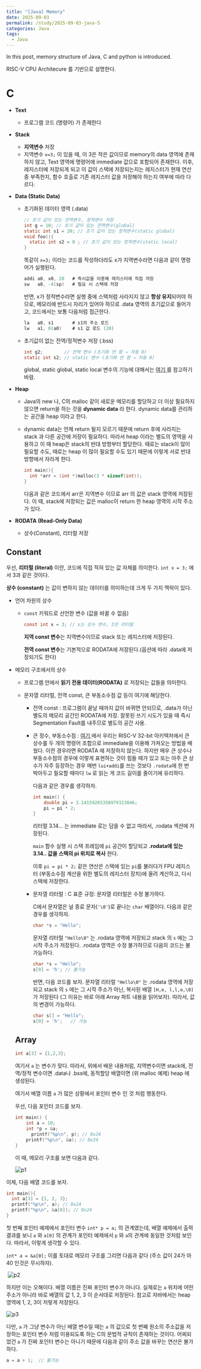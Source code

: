 ```yaml
---
title: "[Java] Memory"
date: 2025-09-03
permalink: /study/2025-09-03-java-5
categories: Java
tags: 
  - Java
---
```


In this post, memory structure of Java, C and python is introduced.



RISC-V CPU Architecure 를 기반으로 설명한다. 

# C

- **Text** 

  - 프로그램 코드 (명령어) 가 존재한다

- **Stack** 

  - **지역변수** 저장
  - 지역변수 `x=3;` 이 있을 때, 이 3은 작은 값이므로 memory의 data 영역에 존재하지 않고, Text 영역에 명령어에 immediate 값으로 포함되어 존재한다. 이후, 레지스터에 저장되게 되고 이 값이 스택에 저장되는지는 레지스터가 현재 연산 중 부족한지, 함수 호출로 기존 레지스터 값을 저장해야 하는지 여부에 따라 다르다.

- **Data (Static Data)**

  - 초기화된 데이터 영역 (.data)

    ```c
    // 초기 값이 있는 전역변수, 정적변수 저장
    int g = 10; // 초기 값이 있는 전역변수(global)
    static int s1 = 20; // 초기 값이 있는 정적변수(static global)
    void foo(){
      static int s2 = 0 ; // 초기 값이 있는 정적변수(static local)
    }
    ```

    똑같이 `x=3;` 이라는 코드를 작성하더라도 x가 지역변수라면 다음과 같이 명령어가 실행된다.

    ```go
    addi a0, x0, 20   # 즉시값을 이용해 레지스터에 직접 저장
    sw   a0, -4(sp)   # 필요 시 스택에 저장
    ```

    반면, x가 정적변수라면 실행 중에 스택처럼 사라지지 않고 **항상 유지**되어야 하므로, 메모리에 반드시 자리가 있어야 하므로 .data 영역의 초기값으로 들어가고, 코드에서는 보통 다음처럼 접근한다.

    ```go
    la   a0, s1       # s1의 주소 로드
    lw   a1, 0(a0)    # s1 값 로드 (20)
    ```

  - 초기값이 없는 전역/정적변수 저장 (.bss)

    ```c
    int g2;        // 전역 변수 (초기화 안 함 → 자동 0)
    static int s2; // static 변수 (초기화 안 함 → 자동 0)
    ```

    global, static global, static local 변수의 기능에 대해서는 <a href="https://arcstone09.github.io/study/2025-06-21-ca-1"> 여기 </a> 를 참고하기 바람.

- **Heap** 

  -  Java의 new 나, C의 malloc 같이 새로운 메모리를 할당하고 더 이상 필요하지 않으면 return을 하는 것을 **dynamic data** 라 한다. dynamic data를 관리하는 공간을 heap 이라고 한다. 

  - dynamic data는 언제 return 될지 모르기 때문에 return 후에 사라지는 stack 과 다른 공간에 저장이 필요하다. 따라서 heap 이라는 별도의 영역을 사용하고 이 때 heap은 stack의 반대 방향부터 할당한다. 때로는 stack이 많이 필요할 수도, 때로는 heap 이 많이 필요할 수도 있기 때문에 이렇게 서로 반대 방향에서 자라게 한다.

    ```c
    int main(){
      int *arr = (int *)malloc(3 * sizeof(int));	
    }
    ```

    다음과 같은 코드에서 arr은 지역변수 이므로 arr 의 값은 stack 영역에 저장된다. 이 때, stack에 저장되는 값은 malloc이 return 한 heap 영역의 시작 주소가 있다.

- **RODATA (Read-Only Data)**

  - 상수(Constant), 리터럴 저장

## Constant

우선, **리터럴 (literal)** 이란, 코드에 직접 적혀 있는 값 자체를 의미한다. `int x = 3;` 에서 3과 같은 것이다.

**상수 (constant)** 는 값이 변하지 않는 데이터를 의미하는데 크게 두 가지 맥락이 있다.

- 언어 차원의 상수

  - `const` 키워드로 선언한 변수 (값을 바꿀 수 없음)

    ```c
    const int x = 3; // x는 상수 변수, 3은 리터럴 
    ```

    **지역 const 변수**는 지역변수이므로 stack 또는 레지스터에 저장된다.

    **전역 const 변수**는 기본적으로 RODATA에 저장된다.(옵션에 따라 .data에 저장되기도 한다)

- 메모리 구조에서의 상수

  - 프로그램 안에서 **읽기 전용 데이터(RODATA)** 로 저장되는 값들을 의미한다.

  - 문자열 리터럴, 전역 const, 큰 부동소수점 값 등이 여기에 해당한다.

    - 전역 const : 프로그램이 끝날 때까지 값이 바뀌면 안되므로, .data가 아닌 별도의 메모리 공간인 RODATA에 저장. 잘못된 쓰기 시도가 있을 때 즉시 Segmentation Fault를 내주므로 별도의 공간 사용.

    - 큰 정수, 부동소수점 : <a href="https://arcstone09.github.io/study/2025-06-21-ca-1"> 여기 </a> 에서 우리는 RISC-V 32-bit 아키텍처에서 큰 상수를 두 개의 명령어 조합으로 immediate을 이용해 가져오는 방법을 배웠다. 이런 경우라면 RODATA 에 저장하지 않는다. 하지만 매우 큰 상수나 부동소수점의 경우에 이렇게 표현하는 것이 힘들 때가 있고 또는 아주 큰 상수가 자주 등장하는 경우 매번 `lui+addi`를 쓰는 것보다 `.rodata`에 한 번 박아두고 필요할 때마다 `lw` 로 읽는 게 코드 길이를 줄이기에 유리하다.

      다음과 같은 경우를 생각하자.

      ```c
      int main() {
          double pi = 3.14159265358979323846;
          pi = pi * 2;
      }
      ```

      리터럴 3.14... 는 immediate 로는 담을 수 없고 따라서, .rodata 섹션에 저장된다. 

      `main` 함수 실행 시 스택 프레임에 `pi` 공간이 할당되고 **.rodata에 있는 3.14.. 값을 스택의 pi 위치로 복사** 한다.

      이후 `pi = pi * 2;` 같은 연산은 스택에 있는 `pi`를 불러다가 FPU 레지스터 (부동소수점 계산을 위한 별도의 레지스터 장치)에 올려 계산하고, 다시 스택에 저장한다.

    - 문자열 리터럴 : C 표준 규정: 문자열 리터럴은 수정 불가하다.

      C에서 문자열은 널 종료 문자(`'\0'`)로 끝나는 `char` 배열이다. 다음과 같은 경우를 생각하자.

      ```c
      char *s = "Hello";
      ```

      문자열 리터럴 `"Hello\0"` 는 .rodata 영역에 저장되고 stack 의 `s` 에는 그 시작 주소가 저장된다. .rodata 영역은 수정 불가하므로 다음의 코드는 불가능하다.

      ```c
      char *s = "Hello";
      s[0] = 'h'; // 불가능
      ```

      반면, 다음 코드를 보자. 문자열 리터럴 `"Hello\0"` 는 .rodata 영역에 저장되고 stack 의 `s` 에는 그 시작 주소가 아닌, 복사된 배열 `[H,e, l,l,o,\0]` 가 저장된다 (그 이유는 바로 아래 Array 파트 내용을 읽어보자). 따라서, 값의 변경이 가능하다.  

      ```c
      char s[] = "Hello";
      s[0] = 'h';   // 가능
      ```

      

  ## Array

  ```c
  int a[3] = {1,2,3};
  ```

  여기서 `a` 는 변수가 맞다. 따라서, 위에서 배운 내용처럼, 지역변수이면 stack에, 전역/정적 변수이면 .data나 .bss에, 동적할당 배열이면 (위 malloc 예제) heap 에 생성된다. 

  여기서 배열 이름 `a`  가 많은 상황에서 포인터 변수 인 것 처럼 행동한다.

  우선, 다음 포인터 코드를 보자.

  ```c
  int main() {
      int a = 10;       
      int *p = &a;
    	printf("%p\n", p); // 0x24
      printf("%p\n", &a); // 0x24
  }
  ```

  이 때, 메모리 구조를 보면 다음과 같다.

  ![p1](../../images/2025-09-03-java-5/p1.jpg)

이제, 다음 배열 코드를 보자.

```c
int main(){
  int a[3] = {1, 2, 3};
  printf("%p\n", a); // 0x24
  printf("%p\n", &a[0]); // 0x24
}
```

첫 번째 포인터 예제에서 포인터 변수 `int* p = a;` 의 관계였는데, 배열 예제에서 출력 결과를 보니 `a` 와 `a[0]` 의 관계가 포인터 예제에서 `p` 와 `a`의 관계에 동일한 것처럼 보인다. 따라서, 이렇게 생각할 수 있다.

`int* a = &a[0];` 이를 토대로 메모리 구조를 그리면 다음과 같다 (주소 값이 24가 아40 인것은 무시하자). 



​									 ![p2](../../images/2025-09-03-java-5/p2.jpg)

하지만 이는 오해이다. 배열 이름은 진짜 포인터 변수가 아니다. 실제로는 `a` 위치에 어떤 주소가 아니라 바로 배열의 값 1, 2, 3 이 순서대로 저장된다. 참고로 자바에서는 heap 영역에 1, 2, 3이 저렇게 저장된다.

![p3](../../images/2025-09-03-java-5/p3.jpg)

다만, `a` 가 그냥 변수가 아닌 배열 변수일 때는 `a` 의 값으로 첫 번째 원소의 주소값을 저장하는 포인터 변수 처럼 이용되도록 하는 C의 문법적 규칙이 존재하는 것이다. 어찌되었건 `a` 가 진짜 포인터 변수는 아니기 때문에 다음과 같이 주소 값을 바꾸는 연산은 불가하다.

```c
a = a + 1;  // 불가능
```

